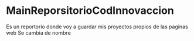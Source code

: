 # MainReporsitorioCodInnovaccion
Es un reportorio donde voy a guardar mis proyectos propios de las paginas web
Se cambia de nombre
